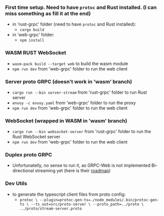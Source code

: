 ### First time setup. Need to have `protoc` and Rust installed. (I can miss something as fill it at the end)
- in 'rust-grpc' folder (need to have `protoc` and Rust installed):
  - `cargo build`
- in 'web-grpc' folder:
  - `npm install`

### WASM RUST WebSocket
- `wasm-pack build --target web` to build the wasm module 
- `npm run dev` from 'web-grpc' folder to run the web client


### Server proto GRPC (doesn't work in 'wasm' branch)
- `cargo run --bin server-stream` from 'rust-grpc' folder to run Rust server
- `envoy -c envoy.yaml` from 'web-grpc' folder to run the proxy
- `npm run dev` from 'web-grpc' folder to run the web client

### WebSocket (wrapped in WASM in 'wasm' branch)
- `cargo run --bin websocket-server` from 'rust-grpc' folder to run the Rust WebSocket server
- `npm run dev` from 'web-grpc' folder to run the web client

### Duplex proto GRPC
- Unfortunatelly, no sense to run it, as GRPC-Web is not implemented Bi-directional streaming yet (here is their [roadmap](https://github.com/grpc/grpc-web/blob/master/doc/streaming-roadmap.md))

### Dev Utils
- to generate the typescript client files from proto config:
  - `protoc \
    --plugin=protoc-gen-ts=./node_modules/.bin/protoc-gen-ts \
    --ts_out=src/proto-server \
    --proto_path=../proto \
    ../proto/stream-server.proto`
